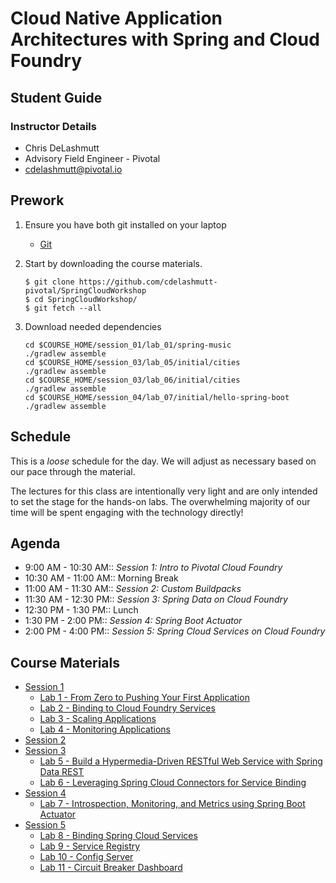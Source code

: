 # Cloud Native Application Architectures with Spring and Cloud Foundry

## Student Guide

### Instructor Details

+ Chris DeLashmutt 
+ Advisory Field Engineer - Pivotal 
+ cdelashmutt@pivotal.io

## Prework

1. Ensure you have both git installed on your laptop
    *  [Git](http://git-scm.com/downloads)  

2. Start by downloading the course materials.  
    ```
    $ git clone https://github.com/cdelashmutt-pivotal/SpringCloudWorkshop
    $ cd SpringCloudWorkshop/
    $ git fetch --all
    ```

3. Download needed dependencies
    ```
    cd $COURSE_HOME/session_01/lab_01/spring-music
    ./gradlew assemble
    cd $COURSE_HOME/session_03/lab_05/initial/cities
    ./gradlew assemble
    cd $COURSE_HOME/session_03/lab_06/initial/cities
    ./gradlew assemble
    cd $COURSE_HOME/session_04/lab_07/initial/hello-spring-boot
    ./gradlew assemble
    ```

## Schedule

This is a _loose_ schedule for the day. We will adjust as necessary based on our pace through the material.

The lectures for this class are intentionally very light and are only intended to set the stage for the hands-on labs.
The overwhelming majority of our time will be spent engaging with the technology directly!


## Agenda

+ 9:00 AM - 10:30 AM:: *Session 1:* _Intro to Pivotal Cloud Foundry_
+ 10:30 AM - 11:00 AM:: Morning Break
+ 11:00 AM - 11:30 AM:: *Session 2:* _Custom Buildpacks_
+ 11:30 AM - 12:30 PM:: *Session 3:*  _Spring Data on Cloud Foundry_
+ 12:30 PM - 1:30 PM:: Lunch
+ 1:30 PM - 2:00 PM:: *Session 4:* _Spring Boot Actuator_
+ 2:00 PM - 4:00 PM:: *Session 5:* _Spring Cloud Services on Cloud Foundry_

## Course Materials

* [Session 1](session_01/Session_01.pdf)
  * [Lab 1 - From Zero to Pushing Your First Application](session_01/lab_01/lab_01.adoc)
  * [Lab 2 - Binding to Cloud Foundry Services](session_01/lab_02/lab_02.adoc)
  * [Lab 3 - Scaling Applications](session_01/lab_03/lab_03.adoc)
  * [Lab 4 - Monitoring Applications](session_01/lab_04/lab_04.adoc)
* [Session 2](session_02/Session_02.pdf)
* [Session 3](session_03/session_03.pdf)
  * [Lab 5 - Build a Hypermedia-Driven RESTful Web Service with Spring Data REST](session_03/lab_05/lab_05.adoc)
  * [Lab 6 - Leveraging Spring Cloud Connectors for Service Binding](session_03/lab_06/lab_06.adoc)
* [Session 4](session_04/Session_04.pdf)
  * [Lab 7 - Introspection, Monitoring, and Metrics using Spring Boot Actuator](session_04/lab_07/lab_07.md)
* [Session 5](session_05/Session_05.pdf)
  * [Lab 8 - Binding Spring Cloud Services](session_05/lab_08/lab_08.adoc)
  * [Lab 9 - Service Registry](session_05/lab_09/lab_09.adoc)
  * [Lab 10 - Config Server](session_05/lab_10/lab_10.adoc)
  * [Lab 11 - Circuit Breaker Dashboard](session_05/lab_11/lab_11.adoc)


